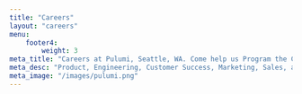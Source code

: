 ```yaml
---
title: "Careers"
layout: "careers"
menu:
    footer4:
        weight: 3
meta_title: "Careers at Pulumi, Seattle, WA. Come help us Program the Cloud."
meta_desc: "Product, Engineering, Customer Success, Marketing, Sales, and Community jobs at Pulumi in Seattle, WA"
meta_image: "/images/pulumi.png"
---
```


